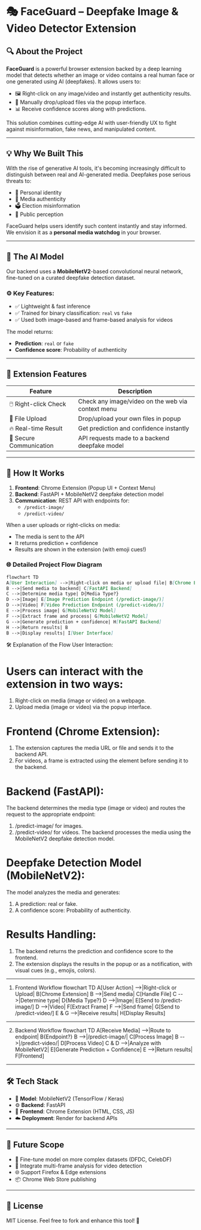 # 🎭 FaceGuard – Deepfake Image & Video Detector Extension

## 🔍 About the Project

**FaceGuard** is a powerful browser extension backed by a deep learning model that detects whether an image or video contains a real human face or one generated using AI (deepfakes). It allows users to:

- 🖼️ Right-click on any image/video and instantly get authenticity results.
- 📁 Manually drop/upload files via the popup interface.
- 📊 Receive confidence scores along with predictions.

This solution combines cutting-edge AI with user-friendly UX to fight against misinformation, fake news, and manipulated content.

---

## 💡 Why We Built This

With the rise of generative AI tools, it's becoming increasingly difficult to distinguish between real and AI-generated media. Deepfakes pose serious threats to:

- 🔐 Personal identity
- 📰 Media authenticity
- 🗳️ Election misinformation
- 🧠 Public perception

FaceGuard helps users identify such content instantly and stay informed. We envision it as a **personal media watchdog** in your browser.

---

## 🧠 The AI Model

Our backend uses a **MobileNetV2**-based convolutional neural network, fine-tuned on a curated deepfake detection dataset.

### ⚙️ Key Features:

- ✅ Lightweight & fast inference
- ✅ Trained for binary classification: `real` vs `fake`
- ✅ Used both image-based and frame-based analysis for videos

The model returns:

- **Prediction**: `real` or `fake`
- **Confidence score**: Probability of authenticity

---

## 🧩 Extension Features

| Feature                 | Description                                       |
| ----------------------- | ------------------------------------------------- |
| 🖱️ Right-click Check    | Check any image/video on the web via context menu |
| 📁 File Upload          | Drop/upload your own files in popup               |
| 🔥 Real-time Result     | Get prediction and confidence instantly           |
| 🔐 Secure Communication | API requests made to a backend deepfake model     |

---

## 🚀 How It Works

1. **Frontend**: Chrome Extension (Popup UI + Context Menu)
2. **Backend**: FastAPI + MobileNetV2 deepfake detection model
3. **Communication**: REST API with endpoints for:
   - `/predict-image/`
   - `/predict-video/`

When a user uploads or right-clicks on media:

- The media is sent to the API
- It returns prediction + confidence
- Results are shown in the extension (with emoji cues!)

### 🌐 Detailed Project Flow Diagram

```markdown
flowchart TD
A[User Interaction] -->|Right-click on media or upload file| B[Chrome Extension]
B -->|Send media to backend| C[FastAPI Backend]
C -->|Determine media type| D{Media Type?}
D -->|Image| E[Image Prediction Endpoint (/predict-image/)]
D -->|Video| F[Video Prediction Endpoint (/predict-video/)]
E -->|Process image| G[MobileNetV2 Model]
F -->|Extract frame and process| G[MobileNetV2 Model]
G -->|Generate prediction + confidence| H[FastAPI Backend]
H -->|Return results| B
B -->|Display results| I[User Interface]
```

🛠️ Explanation of the Flow
User Interaction:

# Users can interact with the extension in two ways:
1. Right-click on media (image or video) on a webpage.
2. Upload media (image or video) via the popup interface.

# Frontend (Chrome Extension):
1. The extension captures the media URL or file and sends it to the backend API.
2. For videos, a frame is extracted using the <canvas> element before sending it to the backend.

# Backend (FastAPI):
The backend determines the media type (image or video) and routes the request to the appropriate endpoint:
1. /predict-image/ for images.
2. /predict-video/ for videos.
The backend processes the media using the MobileNetV2 deepfake detection model.

# Deepfake Detection Model (MobileNetV2):
The model analyzes the media and generates:
1. A prediction: real or fake.
2. A confidence score: Probability of authenticity.

# Results Handling:
1. The backend returns the prediction and confidence score to the frontend.
2. The extension displays the results in the popup or as a notification, with visual cues (e.g., emojis, colors).

---

1. Frontend Workflow
flowchart TD
    A[User Action] -->|Right-click or Upload| B[Chrome Extension]
    B -->|Send media| C[Handle File]
    C -->|Determine type| D{Media Type?}
    D -->|Image| E[Send to /predict-image/]
    D -->|Video| F[Extract Frame]
    F -->|Send frame| G[Send to /predict-video/]
    E & G -->|Receive results| H[Display Results]

---

2. Backend Workflow
flowchart TD
    A[Receive Media] -->|Route to endpoint| B{Endpoint?}
    B -->|/predict-image/| C[Process Image]
    B -->|/predict-video/| D[Process Video]
    C & D -->|Analyze with MobileNetV2| E[Generate Prediction + Confidence]
    E -->|Return results| F[Frontend]

---

## 🛠️ Tech Stack

- 🧠 **Model**: MobileNetV2 (TensorFlow / Keras)
- ⚙️ **Backend**: FastAPI
- 🧩 **Frontend**: Chrome Extension (HTML, CSS, JS)
- ☁️ **Deployment**: Render for backend APIs

---

## 🤝 Future Scope

- 🧬 Fine-tune model on more complex datasets (DFDC, CelebDF)
- 🧠 Integrate multi-frame analysis for video detection
- 🌐 Support Firefox & Edge extensions
- 📦 Chrome Web Store publishing

---

## 📄 License

MIT License. Feel free to fork and enhance this tool! 🙌
